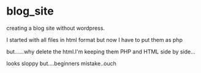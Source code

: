 # blog_site
creating a blog site without wordpress.

I started with all files in html format but now I have to put them as php

but......why delete the html.I'm keeping them
PHP and HTML side by side...

looks sloppy but....beginners mistake..ouch
